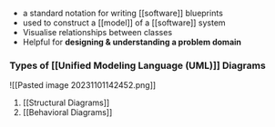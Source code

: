 - a standard notation for writing [[software]] blueprints
- used to construct a [[model]] of a [[software]] system
- Visualise relationships between classes
- Helpful for **designing & understanding a problem domain**

### Types of [[Unified Modeling Language (UML)]] Diagrams
![[Pasted image 20231101142452.png]]
1. [[Structural Diagrams]]
2. [[Behavioral Diagrams]]